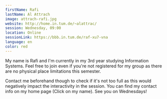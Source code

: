 ```yaml
---
firstName: Rafi
lastName: Al Attrach
image: attrach-rafi.jpg
website: http://home.in.tum.de/~alattrac/
session: Wednesday, 09:00
location: Online
sessionLink: https://bbb.in.tum.de/raf-xu7-vna
language: en
color: red
---
```


My name is Rafi and I'm currently in my 3rd year studying Information Systems. Feel free to join even if you're not registered for my group as there are no physical place limitations this semester.

Contact me beforehand though to check if it's not too full as this would negatively impact the interactivity in the session. You can find my contact info on my home page (Click on my name). See you on Wednesdays!
